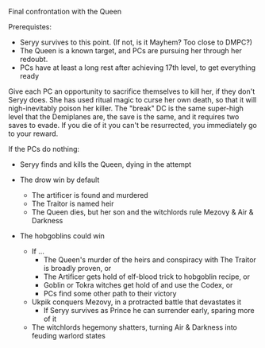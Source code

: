 Final confrontation with the Queen

Prerequistes:
- Seryy survives to this point. (If not, is it Mayhem? Too close to DMPC?)
- The Queen is a known target, and PCs are pursuing her through her redoubt.
- PCs have at least a long rest after achieving 17th level, to get everything ready

Give each PC an opportunity to sacrifice themselves to kill her, if they don't Seryy does. She has used ritual magic to curse her own death, so that it will nigh-inevitably poison her killer. The "break" DC is the same super-high level that the Demiplanes are, the save is the same, and it requires two saves to evade. If you die of it you can't be resurrected, you immediately go to your reward.




If the PCs do nothing:
- Seryy finds and kills the Queen, dying in the attempt

- The drow win by default
  - The artificer is found and murdered
  - The Traitor is named heir
  - The Queen dies, but her son and the witchlords rule Mezovy & Air & Darkness

- The hobgoblins could win 
  - If ...
    - The Queen's murder of the heirs and conspiracy with The Traitor is broadly proven, or
    - The Artificer gets hold of elf-blood trick to hobgoblin recipe, or
    - Goblin or Tokra witches get hold of and use the Codex, or
    - PCs find some other path to their victory
  - Ukpik conquers Mezovy, in a protracted battle that devastates it
    - If Seryy survives as Prince he can surrender early, sparing more of it
  - The witchlords hegemony shatters, turning Air & Darkness into feuding warlord states

